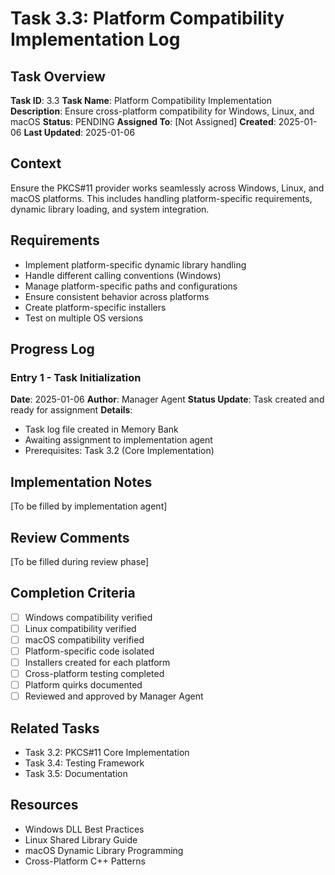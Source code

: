 # Task 3.3: Platform Compatibility Implementation Log

## Task Overview
**Task ID**: 3.3
**Task Name**: Platform Compatibility Implementation
**Description**: Ensure cross-platform compatibility for Windows, Linux, and macOS
**Status**: PENDING
**Assigned To**: [Not Assigned]
**Created**: 2025-01-06
**Last Updated**: 2025-01-06

## Context
Ensure the PKCS#11 provider works seamlessly across Windows, Linux, and macOS platforms. This includes handling platform-specific requirements, dynamic library loading, and system integration.

## Requirements
- Implement platform-specific dynamic library handling
- Handle different calling conventions (Windows)
- Manage platform-specific paths and configurations
- Ensure consistent behavior across platforms
- Create platform-specific installers
- Test on multiple OS versions

## Progress Log

### Entry 1 - Task Initialization
**Date**: 2025-01-06
**Author**: Manager Agent
**Status Update**: Task created and ready for assignment
**Details**: 
- Task log file created in Memory Bank
- Awaiting assignment to implementation agent
- Prerequisites: Task 3.2 (Core Implementation)

## Implementation Notes
[To be filled by implementation agent]

## Review Comments
[To be filled during review phase]

## Completion Criteria
- [ ] Windows compatibility verified
- [ ] Linux compatibility verified
- [ ] macOS compatibility verified
- [ ] Platform-specific code isolated
- [ ] Installers created for each platform
- [ ] Cross-platform testing completed
- [ ] Platform quirks documented
- [ ] Reviewed and approved by Manager Agent

## Related Tasks
- Task 3.2: PKCS#11 Core Implementation
- Task 3.4: Testing Framework
- Task 3.5: Documentation

## Resources
- Windows DLL Best Practices
- Linux Shared Library Guide
- macOS Dynamic Library Programming
- Cross-Platform C++ Patterns